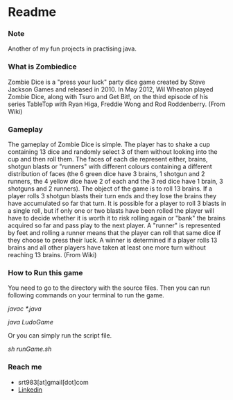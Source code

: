 # Readme

### Note

Another of my fun projects in practising java. 

### What is Zombiedice
 Zombie Dice is a "press your luck" party dice game created by Steve Jackson Games and released in 2010. In May 2012, Wil Wheaton played Zombie Dice, along with Tsuro and Get Bit!, on the third episode of his series TableTop with Ryan Higa, Freddie Wong and Rod Roddenberry. (From Wiki)

### Gameplay
The gameplay of Zombie Dice is simple. The player has to shake a cup containing 13 dice and randomly select 3 of them without looking into the cup and then roll them. The faces of each die represent either, brains, shotgun blasts or "runners" with different colours containing a different distribution of faces (the 6 green dice have 3 brains, 1 shotgun and 2 runners, the 4 yellow dice have 2 of each and the 3 red dice have 1 brain, 3 shotguns and 2 runners). The object of the game is to roll 13 brains. If a player rolls 3 shotgun blasts their turn ends and they lose the brains they have accumulated so far that turn. It is possible for a player to roll 3 blasts in a single roll, but if only one or two blasts have been rolled the player will have to decide whether it is worth it to risk rolling again or "bank" the brains acquired so far and pass play to the next player. A "runner" is represented by feet and rolling a runner means that the player can roll that same dice if they choose to press their luck. A winner is determined if a player rolls 13 brains and all other players have taken at least one more turn without reaching 13 brains.  (From Wiki)

### How to Run this game

You need to go to the directory with the source files. Then you can run following commands on your terminal to run the game.

_javac *.java_

_java LudoGame_

Or you can simply run the script file.

_sh runGame.sh_


### Reach me 

* srt983[at]gmail[dot]com
* [Linkedin](https://np.linkedin.com/in/surajsubedi)